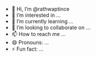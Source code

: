 - 👋 Hi, I’m @rathwaptince
- 👀 I’m interested in ...
- 🌱 I’m currently learning ...
- 💞️ I’m looking to collaborate on ...
- 📫 How to reach me ...
- 😄 Pronouns: ...
- ⚡ Fun fact: ...

<!---
rathwaptince/rathwaptince is a ✨ special ✨ repository because its `README.md` (this file) appears on your GitHub profile.
You can click the Preview link to take a look at your changes.
--->
